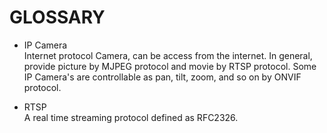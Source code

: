 # GLOSSARY

- IP Camera  
Internet protocol Camera, can be access from the internet. In general, provide picture by MJPEG protocol and movie by RTSP protocol.
Some IP Camera's are controllable as pan, tilt, zoom, and so on by ONVIF protocol.

- RTSP  
A real time streaming protocol defined as RFC2326. 